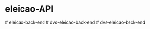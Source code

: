 # eleicao-API
#   e l e i c a o - b a c k - e n d  
 #   d v s - e l e i c a o - b a c k - e n d  
 #   d v s - e l e i c a o - b a c k - e n d  
 